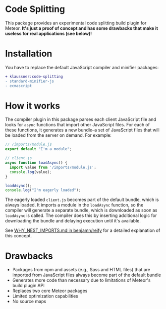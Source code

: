 # Code Splitting

This package provides an experimental code splitting build plugin for Meteor.
**It's just a proof of concept and has some drawbacks that make it useless for real applications (see below)!**

# Installation

You have to replace the default JavaScript compiler and minifier packages:

```diff
+ klaussner:code-splitting
- standard-minifier-js
- ecmascript
```

# How it works

The compiler plugin in this package parses each client JavaScript file and looks for `async` functions that import other JavaScript files.
For each of these functions, it generates a new bundle–a set of JavaScript files that will be loaded from the server on demand. For example:

```js
// /imports/module.js
export default "I'm a module";

// client.js
async function loadAsync() {
  import value from '/imports/module.js';
  console.log(value);
}

loadAsync();
console.log("I'm eagerly loaded");
```

The eagerly loaded `client.js` becomes part of the default bundle, which is always loaded.
It imports a module in the `loadAsync` function, so the compiler will generate a separate bundle, which is downloaded as soon as `loadAsync` is called.
The compiler does this by inserting additional logic for downloading the bundle and delaying execution until it's available.

See [WHY_NEST_IMPORTS.md in benjamn/reify](https://github.com/benjamn/reify/blob/master/WHY_NEST_IMPORTS.md#automatic-code-splitting) for a detailed explanation of this concept.

# Drawbacks

* Packages from npm and assets (e.g., Sass and HTML files) that are imported from JavaScript files always become part of the default bundle
* Generates more code than necessary due to limitations of Meteor's build plugin API
* Replaces two core Meteor packages
* Limited optimization capabilities
* No source maps